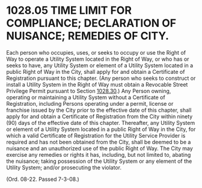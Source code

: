 1028.05 TIME LIMIT FOR COMPLIANCE; DECLARATION OF NUISANCE; REMEDIES OF CITY.
=============================================================================

Each person who occupies, uses, or seeks to occupy or use the Right of
Way to operate a Utility System located in the Right of Way, or who has
or seeks to have, any Utility System or element of a Utility System
located in a public Right of Way in the City, shall apply for and obtain
a Certificate of Registration pursuant to this chapter. (Any person who
seeks to construct or install a Utility System in the Right of Way must
obtain a Revocable Street Privilege Permit pursuant to Section
[1028.30](41fb6f81.html).) Any Person owning, operating or maintaining a
Utility System without a Certificate of Registration, including Persons
operating under a permit, license or franchise issued by the City prior
to the effective date of this chapter, shall apply for and obtain a
Certificate of Registration from the City within ninety (90) days of the
effective date of this chapter. Thereafter, any Utility System or
element of a Utility System located in a public Right of Way in the
City, for which a valid Certificate of Registration for the Utility
Service Provider is required and has not been obtained from the City,
shall be deemed to be a nuisance and an unauthorized use of the public
Right of Way. The City may exercise any remedies or rights it has,
including, but not limited to, abating the nuisance; taking possession
of the Utility System or any element of the Utility System; and/or
prosecuting the violator.

(Ord. 08-22. Passed 7-3-08.)
